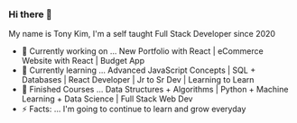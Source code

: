### Hi there 👋

My name is Tony Kim, I'm a self taught Full Stack Developer since 2020 

- 🔭 Currently working on ... New Portfolio with React | eCommerce Website with React | Budget App 
- 🌱 Currently learning ... Advanced JavaScript Concepts | SQL + Databases | React Developer | Jr to Sr Dev | Learning to Learn 
- 🚀 Finished Courses ... Data Structures + Algorithms | Python + Machine Learning + Data Science | Full Stack Web Dev 
- ⚡ Facts: ...  I'm going to continue to learn and grow everyday 

